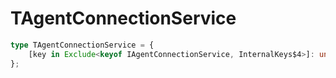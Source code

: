 # TAgentConnectionService

```ts
type TAgentConnectionService = {
    [key in Exclude<keyof IAgentConnectionService, InternalKeys$4>]: unknown;
};
```


